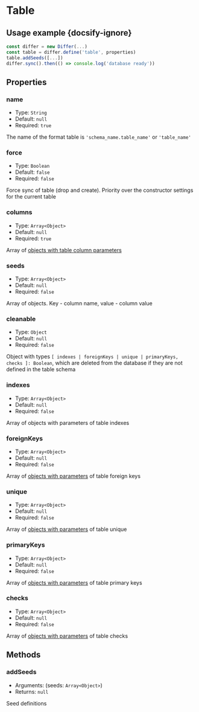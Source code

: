 # Table

## Usage example {docsify-ignore}

```javascript
const differ = new Differ(...)
const table = differ.define('table', properties)
table.addSeeds([...])
differ.sync().then(() => console.log('database ready'))
```

## Properties

### name

* Type: `String`
* Default: `null`
* Required: `true`

The name of the format table is `'schema_name.table_name'` or `'table_name'`

### force

* Type: `Boolean`
* Default: `false`
* Required: `false`

Force sync of table (drop and create). Priority over the constructor settings for the current table

### columns

* Type: `Array<Object>`
* Default: `null`
* Required: `true`

Array of [objects with table column parameters](columns.md)

### seeds

* Type: `Array<Object>`
* Default: `null`
* Required: `false`

Array of objects. Key - column name, value - column value

### cleanable

* Type: `Object`
* Default: `null`
* Required: `false`

Object with types `[ indexes | foreignKeys | unique | primaryKeys, checks ]: Boolean`, which are deleted from the database if they are not defined in the table schema

### indexes

* Type: `Array<Object>`
* Default: `null`
* Required: `false`

Array of objects with parameters of table indexes

### foreignKeys

* Type: `Array<Object>`
* Default: `null`
* Required: `false`

Array of [objects with parameters](foreign-key.md) of table foreign keys

### unique

* Type: `Array<Object>`
* Default: `null`
* Required: `false`

Array of [objects with parameters](unique.md) of table unique

### primaryKeys

* Type: `Array<Object>`
* Default: `null`
* Required: `false`

Array of [objects with parameters](primaryKey.md) of table primary keys

### checks

* Type: `Array<Object>`
* Default: `null`
* Required: `false`

Array of [objects with parameters](check.md) of table checks

## Methods

### addSeeds

* Arguments: (seeds: `Array<Object>`)
* Returns: `null`

Seed definitions
